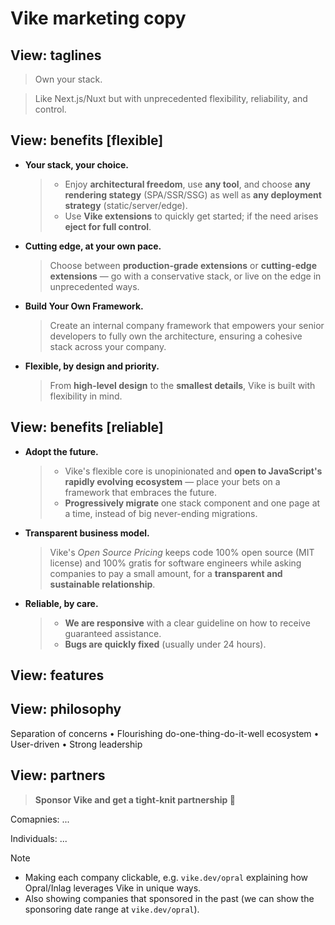 # Vike marketing copy


## View: taglines

> Own your stack.

> Like Next.js/Nuxt but with unprecedented flexibility, reliability, and control.


## View: benefits [flexible]

- **Your stack, your choice.**
  > - Enjoy **architectural freedom**, use **any tool**, and choose **any rendering stategy** (SPA/SSR/SSG) as well as **any deployment strategy** (static/server/edge).
  > - Use **Vike extensions** to quickly get started; if the need arises **eject for full control**.

- **Cutting edge, at your own pace.**
  > Choose between **production-grade extensions** or **cutting-edge extensions** &mdash; go with a conservative stack, or live on the edge in unprecedented ways.

- **Build Your Own Framework.**
  > Create an internal company framework that empowers your senior developers to fully own the architecture, ensuring a cohesive stack across your company.

- **Flexible, by design and priority.**
  > From **high-level design** to the **smallest details**, Vike is built with flexibility in mind.


## View: benefits [reliable]

- **Adopt the future.**
  > - Vike's flexible core is unopinionated and **open to JavaScript's rapidly evolving ecosystem** &mdash; place your bets on a framework that embraces the future.
  > - **Progressively migrate** one stack component and one page at a time, instead of big never-ending migrations.

- **Transparent business model.**
  > Vike's *Open Source Pricing* keeps code 100% open source (MIT license) and 100% gratis for software engineers while asking companies to pay a small amount, for a **transparent and sustainable relationship**.

- **Reliable, by care.**
  > - **We are responsive** with a clear guideline on how to receive guaranteed assistance.
  > - **Bugs are quickly fixed** (usually under 24 hours).


## View: features


## View: philosophy

Separation of concerns • Flourishing do-one-thing-do-it-well ecosystem • User-driven • Strong leadership

## View: partners

> **Sponsor Vike and get a tight-knit partnership 🤝**

Comapnies: ...

Individuals: ...

> [!NOTE]
> - Making each company clickable, e.g. `vike.dev/opral` explaining how Opral/Inlag leverages Vike in unique ways.
> - Also showing companies that sponsored in the past (we can show the sponsoring date range at `vike.dev/opral`).
